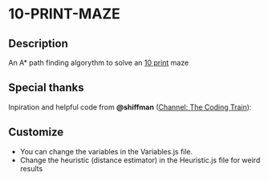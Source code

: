 # 10-PRINT-MAZE

## Description

An A* path finding algorythm to solve an [10 print](https://10print.org/) maze

## Special thanks

Inpiration and helpful code from **@shiffman** ([Channel: The Coding Train](https://www.youtube.com/user/shiffman/featured)):

## Customize

- You can change the variables in the Variables.js file.
- Change the heuristic (distance estimator) in the Heuristic.js file for weird results
